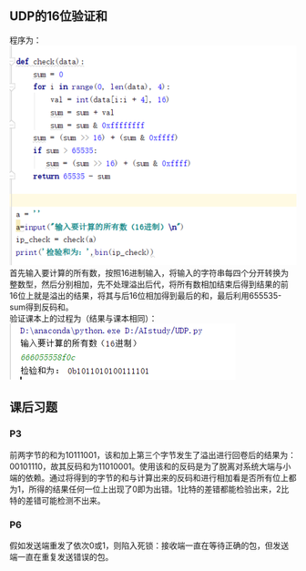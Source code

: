## UDP的16位验证和
程序为： 
![](UDP.png) 
首先输入要计算的所有数，按照16进制输入，将输入的字符串每四个分开转换为整数型，然后分别相加，先不处理溢出后代，将所有数相加结束后得到结果的前16位上就是溢出的结果，将其与后16位相加得到最后的和，最后利用655535-sum得到反码和。  
验证课本上的过程为（结果与课本相同）：
![](result.png)

## 课后习题 
### P3
前两字节的和为10111001，该和加上第三个字节发生了溢出进行回卷后的结果为：00101110，故其反码和为11010001。使用该和的反码是为了脱离对系统大端与小端的依赖。通过将得到的字节的和与计算出来的反码和进行相加看是否所有位上都为1，所得的结果任何一位上出现了0即为出错。1比特的差错都能检验出来，2比特的差错可能检测不出来。
### P6 
假如发送端重发了依次0或1，则陷入死锁：接收端一直在等待正确的包，但发送端一直在重复发送错误的包。
